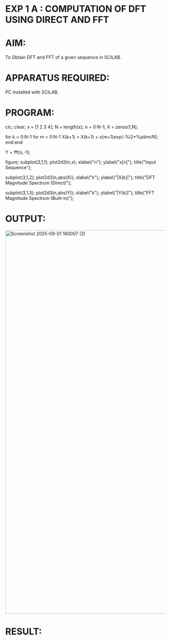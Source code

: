 # EXP 1 A : COMPUTATION OF DFT USING DIRECT AND FFT

# AIM: 
To Obtain DFT and FFT of a given sequence in SCILAB. 

# APPARATUS REQUIRED: 
PC installed with SCILAB. 

# PROGRAM: 
clc;
clear;
x = [1 2 3 4];
N = length(x);
n = 0:N-1;
X = zeros(1,N);

for k = 0:N-1
    for m = 0:N-1
        X(k+1) = X(k+1) + x(m+1)*exp(-%i*2*%pi*k*m/N);
    end
end

Y = fft(x,-1);

figure;
subplot(3,1,1);
plot2d3(n,x);
xlabel("n"); ylabel("x[n]");
title("Input Sequence");

subplot(3,1,2);
plot2d3(n,abs(X));
xlabel("k"); ylabel("|X(k)|");
title("DFT Magnitude Spectrum (Direct)");

subplot(3,1,3);
plot2d3(n,abs(Y));
xlabel("k"); ylabel("|Y(k)|");
title("FFT Magnitude Spectrum (Built-in)");

# OUTPUT: 
<img width="1920" height="1200" alt="Screenshot 2025-09-01 160007 (2)" src="https://github.com/user-attachments/assets/de40880a-b782-42de-965c-7842404c1967" />



# RESULT: 
